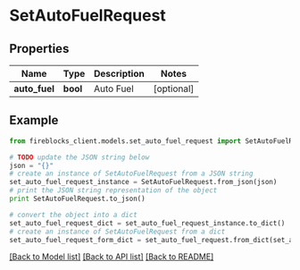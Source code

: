 # SetAutoFuelRequest


## Properties

Name | Type | Description | Notes
------------ | ------------- | ------------- | -------------
**auto_fuel** | **bool** | Auto Fuel | [optional] 

## Example

```python
from fireblocks_client.models.set_auto_fuel_request import SetAutoFuelRequest

# TODO update the JSON string below
json = "{}"
# create an instance of SetAutoFuelRequest from a JSON string
set_auto_fuel_request_instance = SetAutoFuelRequest.from_json(json)
# print the JSON string representation of the object
print SetAutoFuelRequest.to_json()

# convert the object into a dict
set_auto_fuel_request_dict = set_auto_fuel_request_instance.to_dict()
# create an instance of SetAutoFuelRequest from a dict
set_auto_fuel_request_form_dict = set_auto_fuel_request.from_dict(set_auto_fuel_request_dict)
```
[[Back to Model list]](../README.md#documentation-for-models) [[Back to API list]](../README.md#documentation-for-api-endpoints) [[Back to README]](../README.md)


